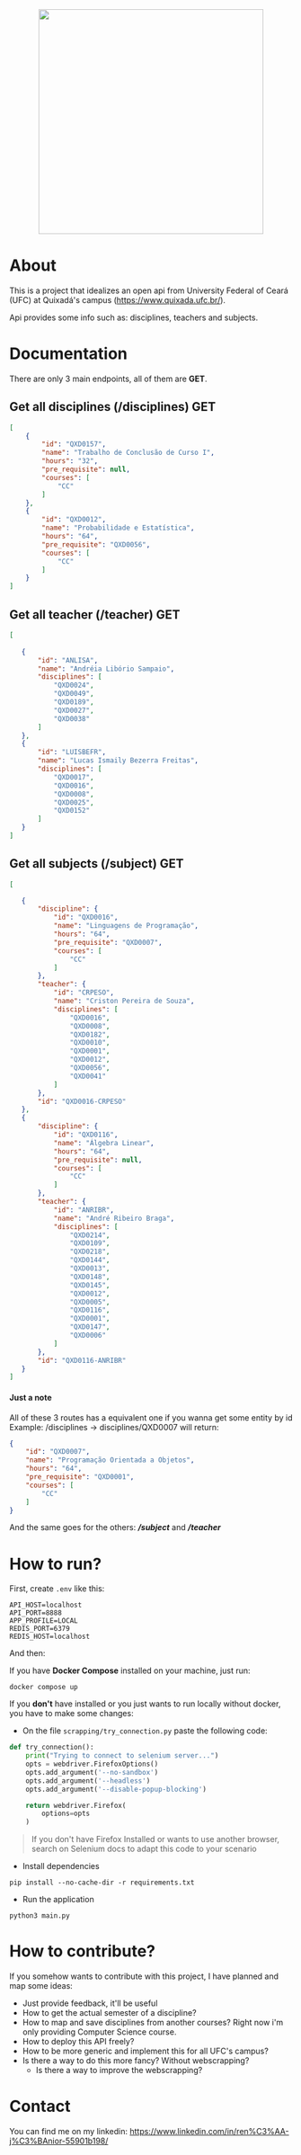 <center><img src ="assets/ufc.svg" width=400px> </center>

# About

This is a project that idealizes an open api from University Federal of Ceará (UFC) at Quixadá's campus (https://www.quixada.ufc.br/). 

Api provides some info such as: disciplines, teachers and subjects. 

# Documentation

There are only 3 main endpoints, all of them are **GET**.

## Get all disciplines (/disciplines) GET

```json
[
    {
        "id": "QXD0157",
        "name": "Trabalho de Conclusão de Curso I",
        "hours": "32",
        "pre_requisite": null,
        "courses": [
            "CC"
        ]
    },
    {
        "id": "QXD0012",
        "name": "Probabilidade e Estatística",
        "hours": "64",
        "pre_requisite": "QXD0056",
        "courses": [
            "CC"
        ]
    }
]

```

## Get all teacher (/teacher) GET

 ```json
 [
    
    {
        "id": "ANLISA",
        "name": "Andréia Libório Sampaio",
        "disciplines": [
            "QXD0024",
            "QXD0049",
            "QXD0189",
            "QXD0027",
            "QXD0038"
        ]
    },
    {
        "id": "LUISBEFR",
        "name": "Lucas Ismaily Bezerra Freitas",
        "disciplines": [
            "QXD0017",
            "QXD0016",
            "QXD0008",
            "QXD0025",
            "QXD0152"
        ]
    }
 ]
 ```

 ## Get all subjects (/subject) GET

 ```json
 [

    {
        "discipline": {
            "id": "QXD0016",
            "name": "Linguagens de Programação",
            "hours": "64",
            "pre_requisite": "QXD0007",
            "courses": [
                "CC"
            ]
        },
        "teacher": {
            "id": "CRPESO",
            "name": "Criston Pereira de Souza",
            "disciplines": [
                "QXD0016",
                "QXD0008",
                "QXD0182",
                "QXD0010",
                "QXD0001",
                "QXD0012",
                "QXD0056",
                "QXD0041"
            ]
        },
        "id": "QXD0016-CRPESO"
    },
    {
        "discipline": {
            "id": "QXD0116",
            "name": "Álgebra Linear",
            "hours": "64",
            "pre_requisite": null,
            "courses": [
                "CC"
            ]
        },
        "teacher": {
            "id": "ANRIBR",
            "name": "André Ribeiro Braga",
            "disciplines": [
                "QXD0214",
                "QXD0109",
                "QXD0218",
                "QXD0144",
                "QXD0013",
                "QXD0148",
                "QXD0145",
                "QXD0012",
                "QXD0005",
                "QXD0116",
                "QXD0001",
                "QXD0147",
                "QXD0006"
            ]
        },
        "id": "QXD0116-ANRIBR"
    }
 ]
 ```

#### Just a note

All of these 3 routes has a equivalent one if you wanna get some entity by id Example: /disciplines -> disciplines/QXD0007 will return:

```json
{
    "id": "QXD0007",
    "name": "Programação Orientada a Objetos",
    "hours": "64",
    "pre_requisite": "QXD0001",
    "courses": [
        "CC"
    ]
}
```

And the same goes for the others: ***/subject*** and ***/teacher***

# How to run?

First, create `.env` like this:

```
API_HOST=localhost
API_PORT=8888
APP_PROFILE=LOCAL
REDIS_PORT=6379
REDIS_HOST=localhost
```
And then: 

If you have **Docker Compose** installed on your machine, just run:

```
docker compose up
```

If you **don't** have installed or you just wants to run locally without docker, you have to make some changes: 

- On the file `scrapping/try_connection.py` paste the following code:

```python    
def try_connection():
    print("Trying to connect to selenium server...") 
    opts = webdriver.FirefoxOptions()
    opts.add_argument('--no-sandbox')
    opts.add_argument('--headless')
    opts.add_argument('--disable-popup-blocking')

    return webdriver.Firefox(
        options=opts
    )
```

> If you don't have Firefox Installed or wants to use another browser, search on Selenium docs to adapt this code to your scenario

- Install dependencies
```
pip install --no-cache-dir -r requirements.txt
```
- Run the application
```
python3 main.py
```
# How to contribute?

If you somehow wants to contribute with this project, I have planned and map some ideas: 

- Just provide feedback, it'll be useful
- How to get the actual semester of a discipline? 
- How to map and save disciplines from another courses? Right now i'm only providing Computer Science course. 
- How to deploy this API freely?
- How to be more generic and implement this for all UFC's campus? 
- Is there a way to do this more fancy? Without webscrapping?
    - Is there a way to improve the webscrapping?


# Contact 

You can find me on my linkedin: https://www.linkedin.com/in/ren%C3%AA-j%C3%BAnior-55901b198/